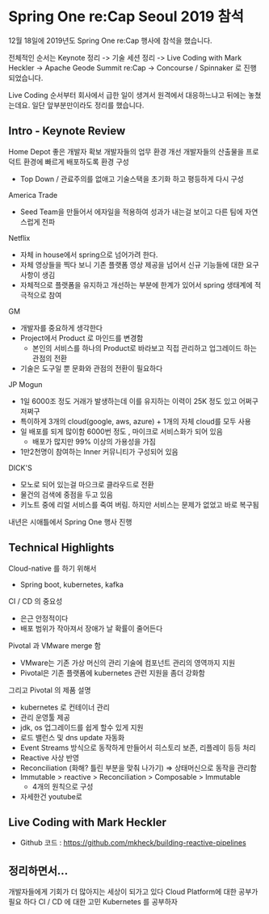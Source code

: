 # Spring One re:Cap Seoul 2019 참석

12월 18일에 2019년도 Spring One re:Cap 행사에 참석을 했습니다.

전체적인 순서는
Keynote 정리 -> 기술 세션 정리 -> Live Coding with Mark Heckler -> 
Apache Geode Summit re:Cap -> Concourse / Spinnaker
로 진행 되었습니다.

Live Coding 순서부터 회사에서 급한 일이 생겨서 원격에서 대응하느냐고 뒤에는 놓쳤는데요.
일단 앞부분만이라도 정리를 했습니다.

## Intro - Keynote Review

Home Depot
좋은 개발자 확보
개발자들의 업무 환경 개선
개발자들의 산출물을 프로덕트 환경에 빠르게 배포하도록 환경 구성
 - Top Down / 관료주의를 없애고 기술스택을 초기화 하고 평등하게 다시 구성

America Trade
 - Seed Team을 만들어서 에자일을 적용하여 성과가 내는걸 보이고 다른 팀에 자연스럽게 전파

Netflix
 - 자체 in house에서 spring으로 넘어가려 한다.
 - 자체 영상들을 찍다 보니 기존 플랫폼 영상 제공을 넘어서 신규 기능들에 대한 요구사항이 생김
 - 자체적으로 플랫폼을 유지하고 개선하는 부분에 한계가 있어서 spring 생태계에 적극적으로 참여

GM
 - 개발자를 중요하게 생각한다
 - Project에서 Product 로 마인드를 변경함
   - 본인의 서비스를 하나의 Product로 바라보고 직접 관리하고 업그레이드 하는 관점의 전환
 - 기술은 도구일 뿐 문화와 관점의 전환이 필요하다

JP Mogun
 - 1일 6000조 정도 거래가 발생하는데 이를 유지하는 이력이 25K 정도 있고 어쩌구 저쩌구
 - 특이하게 3개의 cloud(google, aws, azure) + 1개의 자체 cloud를 모두 사용
 - 일 배포를 되게 많이함 6000번 정도 , 마이크로 서비스화가 되어 있음
   - 배포가 많지만 99% 이상의 가용성을 가짐
 - 1만2천명이 참여하는 Inner 커뮤니티가 구성되어 있음

DICK'S 
 - 모노로 되어 있는걸 마으크로 클라우드로 전환
 - 물건의 검색에 중점을 두고 있음
 - 키노트 중에 리얼 서비스를 죽여 버림. 하지만 서비스는 문제가 없었고 바로 복구됨

내년은 시애틀에서 Spring One 행사 진행

## Technical Highlights
Cloud-native 를 하기 위해서
 - Spring boot, kubernetes, kafka

CI / CD 의 중요성
 - 은근 안정적이다
 - 배포 범위가 작아져서 장애가 날 확률이 줄어든다

Pivotal 과 VMware merge 함
 - VMware는 기존 가상 머신의 관리 기술에 컴포넌트 관리의 영역까지 지원
 - Pivotal은 기존 플랫폼에 kubernetes 관련 지원을 좀더 강화함

그리고 Pivotal 의 제품 설명
 - kubernetes 로 컨테이너 관리
 - 관리 운영툴 제공
 - jdk, os 업그레이드를 쉽게 할수 있게 지원
 - 로드 밸런스 및 dns update 자동화
 - Event Streams 방식으로 동작하게 만들어서 히스토리 보존, 리플레이 등등 처리
 - Reactive 사상 반영
 - Reconciliation (화해? 틀린 부분을 맞춰 나가기) => 상태머신으로 동작을 관리함
 - Immutable > reactive > Reconciliation > Composable > Immutable
   - 4개의 원칙으로 구성
 - 자세한건 youtube로

## Live Coding with Mark Heckler
 - Github 코드 : https://github.com/mkheck/building-reactive-pipelines

## 정리하면서...
개발자들에게 기회가 더 많아지는 세상이 되가고 있다
Cloud Platform에 대한 공부가 필요 하다
CI / CD 에 대한 고민
Kubernetes 를 공부하자



